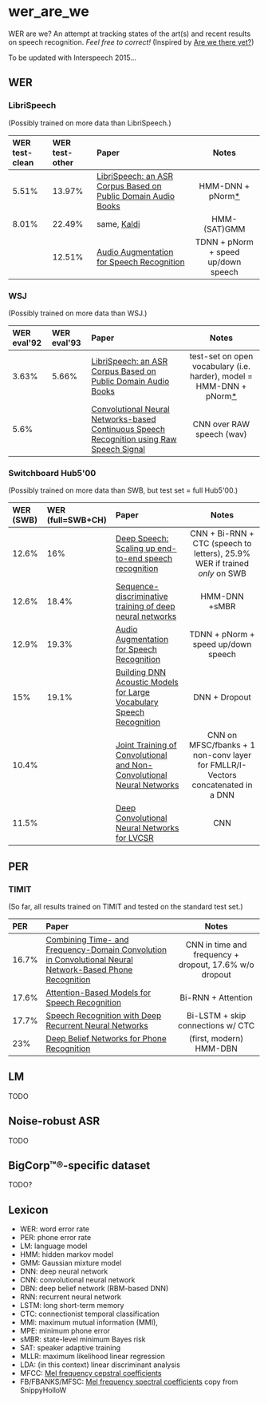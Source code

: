 # wer_are_we
WER are we? An attempt at tracking states of the art(s) and recent results on speech recognition. *Feel free to correct!* 
(Inspired by [Are we there yet?](http://rodrigob.github.io/are_we_there_yet/build/))

To be updated with Interspeech 2015...

## WER

### LibriSpeech

(Possibly trained on more data than LibriSpeech.)

| WER test-clean | WER test-other | Paper          | Notes   |
| :------------- | :------------- | :------------- | :-----: |
| 5.51% | 13.97% | [LibriSpeech: an ASR Corpus Based on Public Domain Audio Books](http://www.danielpovey.com/files/2015_icassp_librispeech.pdf) | HMM-DNN + pNorm[*](http://www.danielpovey.com/files/2014_icassp_dnn.pdf) |
| 8.01% | 22.49% | same, [Kaldi](http://kaldi-asr.org/) | HMM-(SAT)GMM |
| | 12.51% | [Audio Augmentation for Speech Recognition](http://www.danielpovey.com/files/2015_interspeech_augmentation.pdf) | TDNN + pNorm + speed up/down speech |


### WSJ

(Possibly trained on more data than WSJ.)

| WER eval'92    | WER eval'93    | Paper          | Notes   |
| :------------- | :------------- | :------------- | :-----: |
| 3.63% | 5.66% |[LibriSpeech: an ASR Corpus Based on Public Domain Audio Books](http://www.danielpovey.com/files/2015_icassp_librispeech.pdf) | test-set on open vocabulary (i.e. harder), model = HMM-DNN + pNorm[*](http://www.danielpovey.com/files/2014_icassp_dnn.pdf) |
| 5.6% | | [Convolutional Neural Networks-based Continuous Speech Recognition using Raw Speech Signal](http://infoscience.epfl.ch/record/203464/files/Palaz_Idiap-RR-18-2014.pdf) | CNN over RAW speech (wav) |

### Switchboard Hub5'00

(Possibly trained on more data than SWB, but test set = full Hub5'00.)

| WER (SWB) | WER (full=SWB+CH) | Paper          | Notes   |
| :------------- | :---------------- | :------------- | :-----: |
| 12.6% | 16% | [Deep Speech: Scaling up end-to-end speech recognition](http://arxiv.org/abs/1412.5567) | CNN + Bi-RNN + CTC (speech to letters), 25.9% WER if trained _only_ on SWB |
| 12.6% | 18.4% | [Sequence-discriminative training of deep neural networks](http://www.danielpovey.com/files/2013_interspeech_dnn.pdf) | HMM-DNN +sMBR |
| 12.9% | 19.3% | [Audio Augmentation for Speech Recognition](http://www.danielpovey.com/files/2015_interspeech_augmentation.pdf) | TDNN + pNorm + speed up/down speech |
| 15% | 19.1% | [Building DNN Acoustic Models for Large Vocabulary Speech Recognition](http://arxiv.org/abs/1406.7806v2) | DNN + Dropout |
| 10.4% | | [Joint Training of Convolutional and Non-Convolutional Neural Networks](http://www.mirlab.org/conference_papers/International_Conference/ICASSP%202014/papers/p5609-soltau.pdf) | CNN on MFSC/fbanks + 1 non-conv layer for FMLLR/I-Vectors concatenated in a DNN |
| 11.5% | | [Deep Convolutional Neural Networks for LVCSR](http://www.cs.toronto.edu/~asamir/papers/icassp13_cnn.pdf) | CNN |

## PER

### TIMIT

(So far, all results trained on TIMIT and tested on the standard test set.)

| PER     | Paper  | Notes   | 
| :------ | :----- | :-----: |
| 16.7%   | [Combining Time- and Frequency-Domain Convolution in Convolutional Neural Network-Based Phone Recognition](http://www.inf.u-szeged.hu/~tothl/pubs/ICASSP2014.pdf) | CNN in time and frequency + dropout, 17.6% w/o dropout |
| 17.6%   | [Attention-Based Models for Speech Recognition](http://arxiv.org/abs/1506.07503) | Bi-RNN + Attention |
| 17.7%   | [Speech Recognition with Deep Recurrent Neural Networks](http://arxiv.org/abs/1303.5778v1) | Bi-LSTM + skip connections w/ CTC |
| 23%     | [Deep Belief Networks for Phone Recognition](http://www.cs.toronto.edu/~asamir/papers/NIPS09.pdf) | (first, modern) HMM-DBN |

## LM
TODO

## Noise-robust ASR
TODO

## BigCorp™®-specific dataset
TODO?

## Lexicon
 * WER: word error rate
 * PER: phone error rate
 * LM: language model
 * HMM: hidden markov model
 * GMM: Gaussian mixture model
 * DNN: deep neural network
 * CNN: convolutional neural network
 * DBN: deep belief network (RBM-based DNN)
 * RNN: recurrent neural network
 * LSTM: long short-term memory
 * CTC: connectionist temporal classification
 * MMI: maximum mutual information (MMI),
 * MPE: minimum phone error 
 * sMBR: state-level minimum Bayes risk
 * SAT: speaker adaptive training
 * MLLR: maximum likelihood linear regression
 * LDA: (in this context) linear discriminant analysis
 * MFCC: [Mel frequency cepstral coefficients](http://snippyhollow.github.io/blog/2014/09/25/classical-speech-recognition-features-in-one-picture/)
 * FB/FBANKS/MFSC: [Mel frequency spectral coefficients](http://snippyhollow.github.io/blog/2014/09/25/classical-speech-recognition-features-in-one-picture/) 
copy from SnippyHolloW
